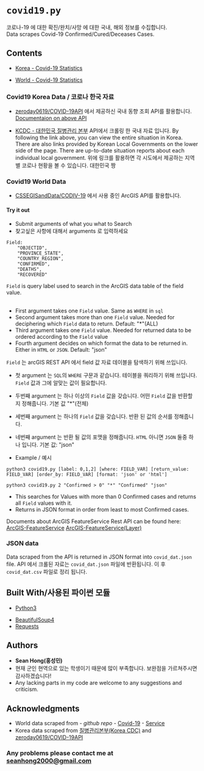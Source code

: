 # `covid19.py`
코로나-19 에 대한 확진/완치/사망 에 대한 국내, 해외 정보를 수집합니다. <br />
Data scrapes Covid-19 Confirmed/Cured/Deceases Cases.

## Contents 

* [Korea - Covid-19 Statistics](https://github.com/KKodiac/Covid19-Scraper/blob/master/Covid-19/Data/covid_dat_kr.csv)

* [World - Covid-19 Statistics](https://github.com/KKodiac/Covid19-Scraper/blob/master/Covid-19/Data/covid_dat.csv)

### Covid19 Korea Data / 코로나 한국 자료 

* [zeroday0619/COVID-19API](https://github.com/zeroday0619/COVID-19API/) 에서 제공하신 국내 동향 조회 API를 활용합니다.
  [Documentaion on above API](https://ncov.zeroday0619.kr/redoc/)

* [KCDC - 대한민국 질병관리 본부](http://ncov.mohw.go.kr/bdBoardList_Real.do?) API에서 크롤링 한 국내 자료 입니다.
 By following the link above, you can view the entire situation in Korea. There are also links provided by Korean Local Governments on the lower side of the page.
  There are up-to-date situation reports about each individual local government. 
 위에 링크를 활용하면 각 시도에서 제공하는 지역별 코로나 현황을 볼 수 있습니다. 대한민국 짱 

### Covid19 World Data

* [CSSEGISandData/CODIV-19](https://github.com/CSSEGISandData/COVID-19) 에서 사용 중인 ArcGIS API를 활용합니다.

#### Try it out

* Submit arguments of what you what to Search
* 찾고싶은 사항에 대해서 arguments 로 입력하세요
```
Field: 
    "OBJECTID",
    "PROVINCE_STATE",
    "COUNTRY_REGION",
    "CONFIRMED",
    "DEATHS",
    "RECOVERED"
```
`Field` is query label used to search in the ArcGIS data table of the field value.<br /><br />
* First argument takes one `Field` value. Same as `WHERE` in `sql`<br />
* Second argument takes more than one `Field` value. Needed for deciphering which `Field` data to return. Default: "*"(ALL)<br />
* Third argument takes  one `Field` value. Needed for returned data to be ordered according to the `Field` value<br />
* Fourth argument decides on which format the data to be returned in. Either in `HTML` or `JSON`. Default: "json"<br />

`Field` 는 arcGIS REST API 에서 field 값 자료 데이블을 탐색하기 위해 쓰입니다.
* 첫 argument 는 `SQL`의 `WHERE` 구문과 같습니다. 테이블을 쿼리하기 위해 쓰입니다. `Field` 값과 그에 알맞는 값이 필요합니다. 
* 두번째 argument 는 하나 이상의 `Field` 값을 갖습니다. 어떤 `Field` 값을 반환할 지 정해줍니다. 기본 값 "*"(전체) 
* 세번째 argument 는 하나의 `Field` 값을 갖습니다. 반환 된 값의 순서를 정해줍니다. 
* 네번째 argument 는 반환 될 값의 포맷을 정해줍니다. `HTML` 아니면 `JSON` 둘중 하나 입니다. 기본 값: "json"


* Example / 예시
```
python3 covid19.py [label: 0,1,2] [where: FIELD_VAR] [return_value: FIELD_VAR] [order_by: FIELD_VAR] [format: 'json' or 'html']

python3 covid19.py 2 "Confirmed > 0" "*" "Confirmed" "json"
```
* This searches for Values with more than 0 Confirmed cases and returns all `Field` values with it.
* Returns in JSON format in order from least to most Confirmed cases.

Documents about ArcGIS FeatureService Rest API can be found here:<br />
[ArcGIS-FeatureService](https://developers.arcgis.com/rest/services-reference/feature-service.htm)
[ArcGIS-FeatureService(Layer)](https://developers.arcgis.com/rest/services-reference/query-feature-service-layer-.htm)


### JSON data

 Data scraped from the API is returned in JSON format into `covid_dat.json` file.
 API 에서 크롤된 자료는 `covid_dat.json` 파일에 반환됩니다.
 이 후 `covid_dat.csv` 파일로 정리 됩니다.
## Built With/사용된 파이썬 모듈

* [Python3](https://www.python.org/doc)
- [BeautifulSoup4](https://www.crummy.com/software/BeautifulSoup/bs4/doc/) 
- [Requests](https://requests.readthedocs.io/en/master/)

## Authors


* **Sean Hong(홍성민)** 
* 현재 군인 현역으로 있는 학생이기 때문에 많이 부족합니다. 보완점을 가르쳐주시면 감사하겠습니다!
* Any lacking parts in my code are welcome to any suggestions and criticism.

## Acknowledgments


* World data scraped from - *github repo* - [Covid-19](https://github.com/CSSEGISandData/COVID-19) - [Service](https://services1.arcgis.com/0MSEUqKaxRlEPj5g/arcgis/rest/services/ncov_cases/FeatureServer)
* Korea data scraped from [질병관리본부(Korea CDC)](http://ncov.mohw.go.kr/index_main.jsp) and [zeroday0619/COVID-19API](https://github.com/zeroday0619/COVID-19API/)

### Any problems please contact me at [seanhong2000@gmail.com](seanhong2000@gmail.com)

